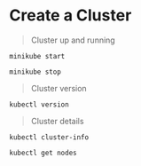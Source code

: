 # Create a Cluster

> Cluster up and running

```
minikube start

minikube stop
```

> Cluster version

```
kubectl version
```

> Cluster details

```
kubectl cluster-info

kubectl get nodes
```
